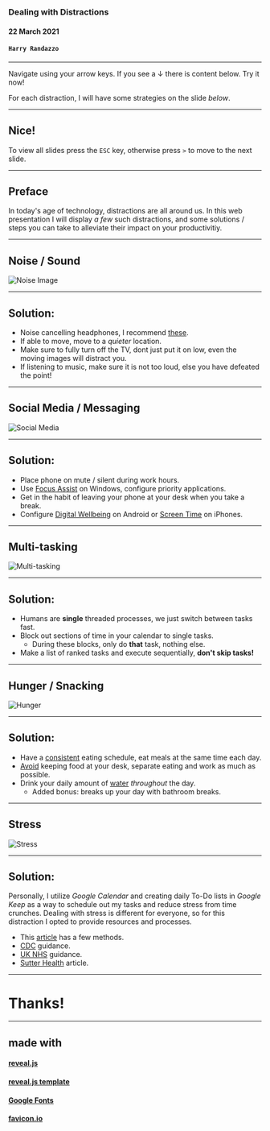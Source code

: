 ### Dealing with Distractions

#### 22 March 2021

#### `Harry Randazzo`

-----

Navigate using your arrow keys. If you see a &darr; there is content below. Try it now!

For each distraction, I will have some strategies on the slide _below_.

---

## Nice!

To view all slides press the `ESC` key, otherwise press `>` to move to the next slide.

-----

## Preface

In today's age of technology, distractions are all around us.  In this web presentation I will display _a few_
such distractions, and some solutions / steps you can take to alleviate their impact on your productivitiy.

-----

## Noise / Sound

![Noise Image](https://images.pexels.com/photos/3851254/pexels-photo-3851254.jpeg)

---

## Solution:

- Noise cancelling headphones, I recommend [these](https://www.amazon.com/gp/product/B0723CYHPZ/ref=ppx_yo_dt_b_asin_title_o02_s00?ie=UTF8&psc=1).
- If able to move, move to a _quieter_ location.
- Make sure to fully turn off the TV, dont just put it on low, even the moving images will distract you.
- If listening to music, make sure it is not too loud, else you have defeated the point!

-----

## Social Media / Messaging

![Social Media](https://images.pexels.com/photos/267350/pexels-photo-267350.jpeg)

---

## Solution:

- Place phone on mute / silent during work hours.
- Use [Focus Assist](https://support.microsoft.com/en-us/windows/turn-focus-assist-on-or-off-in-windows-10-5492a638-b5a3-1ee0-0c4f-5ae044450e09) on Windows, configure priority applications.
- Get in the habit of leaving your phone at your desk when you take a break.
- Configure [Digital Wellbeing](https://support.google.com/android/answer/9346420?hl=en) on Android or [Screen Time](https://www.theverge.com/2018/9/17/17870126/ios-12-screen-time-app-limits-downtime-features-how-to-use) on iPhones.

-----

## Multi-tasking

![Multi-tasking](https://st3.depositphotos.com/1001201/12993/i/600/depositphotos_129938566-stock-photo-businessman-stressed-out-from-work.jpg)

---

## Solution:

- Humans are __single__ threaded processes, we just switch between tasks fast.
- Block out sections of time in your calendar to single tasks.
  - During these blocks, only do __that__ task, nothing else.
- Make a list of ranked tasks and execute sequentially, __don't skip tasks!__

-----

## Hunger / Snacking

![Hunger](https://images.pexels.com/photos/5898312/pexels-photo-5898312.jpeg)

---

## Solution:

- Have a [consistent](https://www.nm.org/healthbeat/healthy-tips/nutrition/best-times-to-eat) eating schedule, eat meals at the same time each day.
- [Avoid](https://www.healthline.com/nutrition/13-tips-to-stop-mindless-eating) keeping food at your desk, separate eating and work as much as possible.
- Drink your daily amount of [water](https://www.cdc.gov/nutrition/data-statistics/plain-water-the-healthier-choice.html) _throughout_ the day.
  - Added bonus: breaks up your day with bathroom breaks.

-----

## Stress

![Stress](https://images.pexels.com/photos/3755761/pexels-photo-3755761.jpeg)

---

## Solution:

Personally, I utilize _Google Calendar_ and creating daily To-Do lists in _Google Keep_
as a way to schedule out my tasks and reduce stress from time crunches.  Dealing with stress 
is different for everyone, so for this distraction I opted to provide resources and processes.

- This [article](https://www.entrepreneur.com/article/315243) has a few methods.
- [CDC](https://www.cdc.gov/violenceprevention/about/copingwith-stresstips.html) guidance.
- [UK NHS](https://www.nhs.uk/mental-health/self-help/guides-tools-and-activities/tips-to-reduce-stress/) guidance.
- [Sutter Health](https://www.sutterhealth.org/health/mind-body/10-simple-ways-to-cope-with-stress) article.

-----

# Thanks!

-----

## made with

#### [reveal.js](https://github.com/hakimel/reveal.js)

#### [reveal.js template](https://github.com/pacharanero/create-new-revealjs-template)

#### [Google Fonts](https://fonts.google.com/)

#### [favicon.io](https://favicon.io/)
